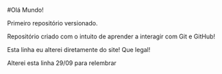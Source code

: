 #Olá Mundo! 

 Primeiro repositório versionado.
 
 Repositório criado com o intuito de aprender a interagir com Git e GitHub!

Esta linha eu alterei diretamente do site! Que legal!

Alterei esta linha 29/09 para relembrar

